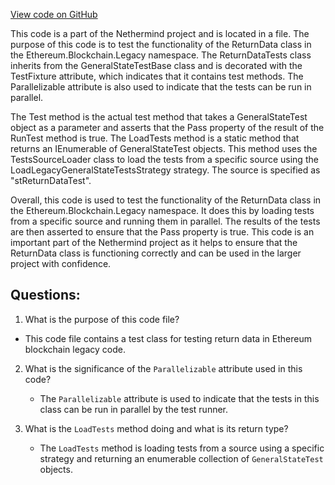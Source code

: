 [View code on GitHub](https://github.com/NethermindEth/nethermind/src/Nethermind/Ethereum.Blockchain.Legacy.Test/ReturnDataTests.cs)

This code is a part of the Nethermind project and is located in a file. The purpose of this code is to test the functionality of the ReturnData class in the Ethereum.Blockchain.Legacy namespace. The ReturnDataTests class inherits from the GeneralStateTestBase class and is decorated with the TestFixture attribute, which indicates that it contains test methods. The Parallelizable attribute is also used to indicate that the tests can be run in parallel.

The Test method is the actual test method that takes a GeneralStateTest object as a parameter and asserts that the Pass property of the result of the RunTest method is true. The LoadTests method is a static method that returns an IEnumerable of GeneralStateTest objects. This method uses the TestsSourceLoader class to load the tests from a specific source using the LoadLegacyGeneralStateTestsStrategy strategy. The source is specified as "stReturnDataTest".

Overall, this code is used to test the functionality of the ReturnData class in the Ethereum.Blockchain.Legacy namespace. It does this by loading tests from a specific source and running them in parallel. The results of the tests are then asserted to ensure that the Pass property is true. This code is an important part of the Nethermind project as it helps to ensure that the ReturnData class is functioning correctly and can be used in the larger project with confidence.
## Questions: 
 1. What is the purpose of this code file?
   - This code file contains a test class for testing return data in Ethereum blockchain legacy code.

2. What is the significance of the `Parallelizable` attribute used in this code?
   - The `Parallelizable` attribute is used to indicate that the tests in this class can be run in parallel by the test runner.

3. What is the `LoadTests` method doing and what is its return type?
   - The `LoadTests` method is loading tests from a source using a specific strategy and returning an enumerable collection of `GeneralStateTest` objects.